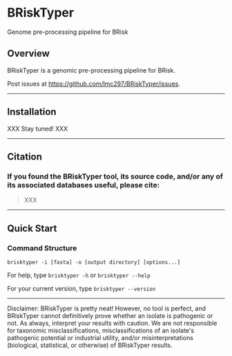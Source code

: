 # BRiskTyper
Genome pre-processing pipeline for BRisk

## Overview

BRiskTyper is a genomic pre-processing pipeline for BRisk.

Post issues at https://github.com/lmc297/BRiskTyper/issues.

------------------------------------------------------------------------

## Installation

XXX Stay tuned! XXX

------------------------------------------------------------------------

## Citation

### If you found the BRiskTyper tool, its source code, and/or any of its associated databases useful, please cite:

> XXX

------------------------------------------------------------------------


## Quick Start

### Command Structure

```
brisktyper -i [fasta] -o [output directory] [options...]
```

For help, type `brisktyper -h` or `brisktyper --help`

For your current version, type `brisktyper --version`

------------------------------------------------------------------------

Disclaimer: BRiskTyper is pretty neat! However, no tool is perfect, and BRiskTyper cannot definitively prove whether an isolate is pathogenic or not. As always, interpret your results with caution. We are not responsible for taxonomic misclassifications, misclassifications of an isolate's pathogenic potential or industrial utility, and/or misinterpretations (biological, statistical, or otherwise) of BRiskTyper results.
